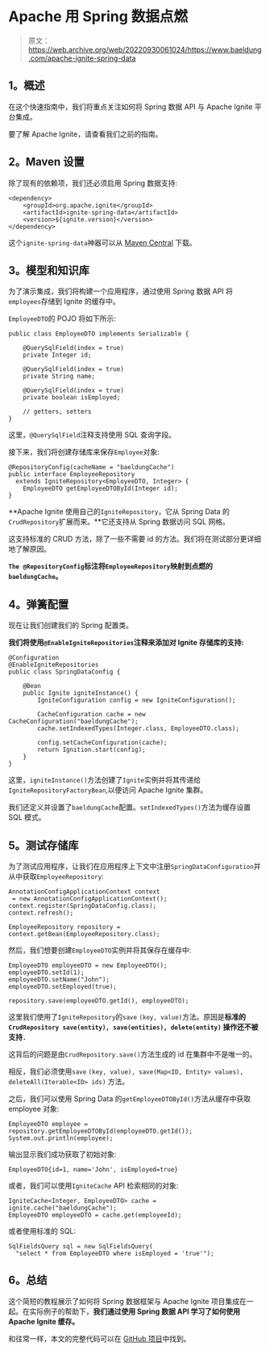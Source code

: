 # Apache 用 Spring 数据点燃

> 原文：<https://web.archive.org/web/20220930061024/https://www.baeldung.com/apache-ignite-spring-data>

## 1。概述

在这个快速指南中，我们将重点关注如何将 Spring 数据 API 与 Apache Ignite 平台集成。

要了解 Apache Ignite，请查看我们之前的指南。

## 2。Maven 设置

除了现有的依赖项，我们还必须启用 Spring 数据支持:

```
<dependency>
    <groupId>org.apache.ignite</groupId>
    <artifactId>ignite-spring-data</artifactId>
    <version>${ignite.version}</version>
</dependency>
```

这个`ignite-spring-data`神器可以从 [Maven Central](https://web.archive.org/web/20220526043830/https://search.maven.org/classic/#search%7Cgav%7C1%7Cg%3A%22org.apache.ignite%22%20AND%20a%3A%22ignite-spring-data%22) 下载。

## 3。模型和知识库

为了演示集成，我们将构建一个应用程序，通过使用 Spring 数据 API 将`employees`存储到 Ignite 的缓存中。

`EmployeeDTO`的 POJO 将如下所示:

```
public class EmployeeDTO implements Serializable {

    @QuerySqlField(index = true)
    private Integer id;

    @QuerySqlField(index = true)
    private String name;

    @QuerySqlField(index = true)
    private boolean isEmployed;

    // getters, setters
}
```

这里，`@QuerySqlField`注释支持使用 SQL 查询字段。

接下来，我们将创建存储库来保存`Employee`对象:

```
@RepositoryConfig(cacheName = "baeldungCache")
public interface EmployeeRepository 
  extends IgniteRepository<EmployeeDTO, Integer> {
    EmployeeDTO getEmployeeDTOById(Integer id);
}
```

**Apache Ignite 使用自己的`IgniteRepository`，它从 Spring Data 的`CrudRepository`扩展而来。**它还支持从 Spring 数据访问 SQL 网格。

这支持标准的 CRUD 方法，除了一些不需要 id 的方法。我们将在测试部分更详细地了解原因。

**`The @RepositoryConfig`标注将`EmployeeRepository`映射到点燃的`baeldungCache`。**

## 4。弹簧配置

现在让我们创建我们的 Spring 配置类。

**我们将使用`@EnableIgniteRepositories`注释来添加对 Ignite 存储库的支持:**

```
@Configuration
@EnableIgniteRepositories
public class SpringDataConfig {

    @Bean
    public Ignite igniteInstance() {
        IgniteConfiguration config = new IgniteConfiguration();

        CacheConfiguration cache = new CacheConfiguration("baeldungCache");
        cache.setIndexedTypes(Integer.class, EmployeeDTO.class);

        config.setCacheConfiguration(cache);
        return Ignition.start(config);
    }
}
```

这里，`igniteInstance()`方法创建了`Ignite`实例并将其传递给`IgniteRepositoryFactoryBean`,以便访问 Apache Ignite 集群。

我们还定义并设置了`baeldungCache`配置。`setIndexedTypes()`方法为缓存设置 SQL 模式。

## 5。测试存储库

为了测试应用程序，让我们在应用程序上下文中注册`SpringDataConfiguration`并从中获取`EmployeeRepository`:

```
AnnotationConfigApplicationContext context
 = new AnnotationConfigApplicationContext();
context.register(SpringDataConfig.class);
context.refresh();

EmployeeRepository repository = context.getBean(EmployeeRepository.class);
```

然后，我们想要创建`EmployeeDTO`实例并将其保存在缓存中:

```
EmployeeDTO employeeDTO = new EmployeeDTO();
employeeDTO.setId(1);
employeeDTO.setName("John");
employeeDTO.setEmployed(true);

repository.save(employeeDTO.getId(), employeeDTO);
```

这里我们使用了`IgniteRepository`的`save` `(key, value)`方法。原因是**标准的`CrudRepository save(entity), save(entities), delete(entity)` 操作还不被支持`.`**

这背后的问题是由`CrudRepository.save()`方法生成的 id 在集群中不是唯一的。

相反，我们必须使用`save` `(key, value), save(Map<ID, Entity> values), deleteAll(Iterable<ID> ids)` 方法。

之后，我们可以使用 Spring Data 的`getEmployeeDTOById()`方法从缓存中获取 employee 对象:

```
EmployeeDTO employee = repository.getEmployeeDTOById(employeeDTO.getId());
System.out.println(employee);
```

输出显示我们成功获取了初始对象:

```
EmployeeDTO{id=1, name='John', isEmployed=true}
```

或者，我们可以使用`IgniteCache` API 检索相同的对象:

```
IgniteCache<Integer, EmployeeDTO> cache = ignite.cache("baeldungCache");
EmployeeDTO employeeDTO = cache.get(employeeId);
```

或者使用标准的 SQL:

```
SqlFieldsQuery sql = new SqlFieldsQuery(
  "select * from EmployeeDTO where isEmployed = 'true'");
```

## 6。总结

这个简短的教程展示了如何将 Spring 数据框架与 Apache Ignite 项目集成在一起。在实际例子的帮助下，**我们通过使用 Spring 数据 API 学习了如何使用 Apache Ignite 缓存。**

和往常一样，本文的完整代码可以在 [GitHub 项目](https://web.archive.org/web/20220526043830/https://github.com/eugenp/tutorials/tree/master/libraries-data/)中找到。